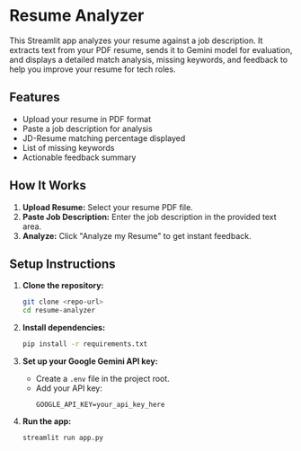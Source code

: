 # Resume Analyzer

This Streamlit app analyzes your resume against a job description. It extracts text from your PDF resume, sends it to Gemini model for evaluation, and displays a detailed match analysis, missing keywords, and feedback to help you improve your resume for tech roles.

## Features

- Upload your resume in PDF format
- Paste a job description for analysis
- JD-Resume matching percentage displayed
- List of missing keywords
- Actionable feedback summary

## How It Works

1. **Upload Resume:** Select your resume PDF file.
2. **Paste Job Description:** Enter the job description in the provided text area.
3. **Analyze:** Click "Analyze my Resume" to get instant feedback.

## Setup Instructions

1. **Clone the repository:**
   ```sh
   git clone <repo-url>
   cd resume-analyzer
   ```

2. **Install dependencies:**
   ```sh
   pip install -r requirements.txt
   ```

3. **Set up your Google Gemini API key:**
   - Create a `.env` file in the project root.
   - Add your API key:
     ```
     GOOGLE_API_KEY=your_api_key_here
     ```

4. **Run the app:**
   ```sh
   streamlit run app.py
   ```
